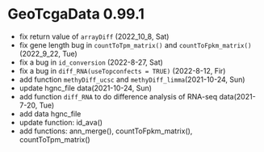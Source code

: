 # GeoTcgaData 0.99.1

+ fix return value of `arrayDiff` (2022_10_8, Sat)
+ fix gene length bug in `countToTpm_matrix()` and `countToFpkm_matrix()`(2022_9_22, Tue)
+ fix a bug in `id_conversion` (2022-8-27, Sat)
+ fix a bug in `diff_RNA(useTopconfects = TRUE)` (2022-8-12, Fir)
+ add function `methyDiff_ucsc` and `methyDiff_limma`(2021-10-24, Sun)
+ update hgnc_file data(2021-10-24, Sun)
+ add function `diff_RNA` to do difference analysis of RNA-seq data(2021-7-20, Tue)
+ add data hgnc_file
+ update function: id_ava()
+ add functions: ann_merge(), countToFpkm_matrix(), countToTpm_matrix()

